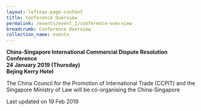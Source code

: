 ```yaml
---
layout: leftnav-page-content
title: Conference Overview
permalink: /events/event_1/conference-overview
breadcrumb: Conference Overview
collection_name: events
---
```



**China-Singapore International Commercial Dispute Resolution Conference**  
**24 January 2019 (Thursday)**  
**Bejing Kerry Hotel**



The China Council for the Promotion of International Trade (CCPIT) and the Singapore Ministry of Law will be co-organising the China-Singapore 


<p class="right-side-updated">Last updated on 19 Feb 2019 </p>
